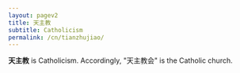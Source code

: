 ```yaml
---
layout: pagev2
title: 天主教
subtitle: Catholicism
permalink: /cn/tianzhujiao/
---
```


**天主教** is Catholicism. Accordingly, "天主教会" is the Catholic church.